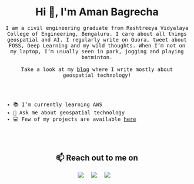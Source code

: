 <h1 align="center">Hi 👋, I'm Aman Bagrecha</h1>

<p align="center">
  <samp>
I am a civil engineering graduate from Rashtreeya Vidyalaya College of Engineering, Bengaluru. I care about all things geospatial and AI. I regularly write on Quora, tweet about FOSS, Deep Learning and my wild thoughts. When I’m not on my laptop, I’m usually seen in park, jogging and playing batminton.
  </samp><br><br>
  <samp>
    Take a look at my <a href="https://amanbagrecha.github.io/post">blog</a> where I write mostly about geospatial technology! 
   </samp>

  <br> <br>
</p>


<samp>
<ul>
  <li>📚 I’m currently learning AWS </li>
  <li>💭 Ask me about geospatial technology </li>
  <li>💻 Few of my projects are available <a href = https://amanbagrecha.github.io/#projects> here </a> </li>
  </ul>
  </samp>
 
  <br> <br>



 
 <h2 align="center">📫 Reach out to me on</h2>

<p align="center">
  <a target="_blank"href="https://www.linkedin.com/in/amanbagrecha"><img src="https://img.shields.io/badge/linkedin-%230077B5.svg?&style=for-the-badge&logo=linkedin&logoColor=white" /></a>&nbsp;&nbsp;&nbsp;&nbsp;
  <a target="_blank"href="https://twitter.com/aman_bagrecha"><img src="https://img.shields.io/badge/twitter-%231DA1F2.svg?&style=for-the-badge&logo=twitter&logoColor=white" /></a>&nbsp;&nbsp;&nbsp;&nbsp;
  <a href="mailto:jainaman588@gmail.com?subject=Hello%20Aman,%20From%20Github"><img src="https://img.shields.io/badge/gmail-%23D14836.svg?&style=for-the-badge&logo=gmail&logoColor=white" /></a>&nbsp;&nbsp;&nbsp;&nbsp;
</p>

